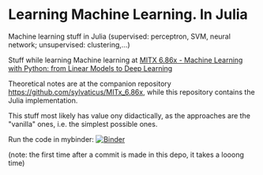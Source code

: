 # Learning Machine Learning. In Julia
Machine learning stuff in Julia (supervised: perceptron, SVM, neural network; unsupervised: clustering,...)

Stuff while learning Machine learning at [MITX 6.86x - Machine Learning with Python: from Linear Models to Deep Learning](https://www.edx.org/course/machine-learning-with-python-from-linear-models-to)

Theoretical notes are at the companion repository https://github.com/sylvaticus/MITx_6.86x, while this repository contains the Julia implementation.

This stuff most likely has value ony didactically, as the approaches are the "vanilla" ones, i.e. the simplest possible ones.

Run the code in mybinder:
[![Binder](https://mybinder.org/badge_logo.svg)](https://mybinder.org/v2/gh/sylvaticus/lmlj/master)

(note: the first time after a commit is made in this depo, it takes a looong time)

